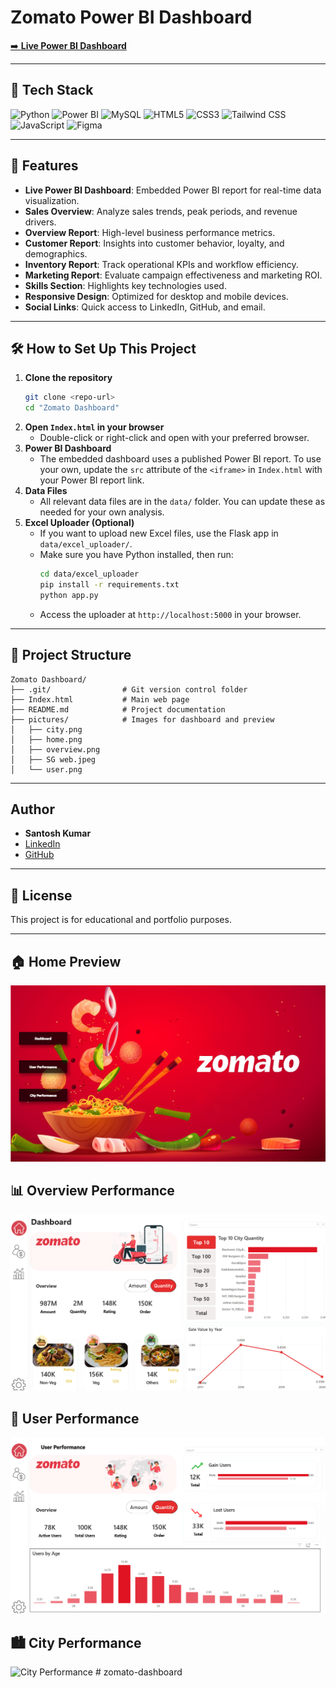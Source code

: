 # Zomato Power BI Dashboard

[➡️ **Live Power BI Dashboard**](https://app.powerbi.com/view?r=eyJrIjoiNmYzYmNjNDYtNGI2OC00NTMyLTg4M2QtZmZmZTU5MDRhNTMxIiwidCI6ImRkM2E5NTVkLWFiNzMtNGU4OC1hNDdhLTQ1ZGUyNWE5MjViZCJ9&pageName=a85c741bf1cc544e1dcc)

---

## 🚀 Tech Stack
<p align="left">
  <img src="https://img.shields.io/badge/Python-3776AB?style=for-the-badge&logo=python&logoColor=white" alt="Python"/>
  <img src="https://img.shields.io/badge/Power%20BI-F2C811?style=for-the-badge&logo=powerbi&logoColor=black" alt="Power BI"/>
  <img src="https://img.shields.io/badge/MySQL-4479A1?style=for-the-badge&logo=mysql&logoColor=white" alt="MySQL"/>
  <img src="https://img.shields.io/badge/HTML5-E34F26?style=for-the-badge&logo=html5&logoColor=white" alt="HTML5"/>
  <img src="https://img.shields.io/badge/CSS3-1572B6?style=for-the-badge&logo=css3&logoColor=white" alt="CSS3"/>
  <img src="https://img.shields.io/badge/Tailwind_CSS-38B2AC?style=for-the-badge&logo=tailwind-css&logoColor=white" alt="Tailwind CSS"/>
  <img src="https://img.shields.io/badge/JavaScript-F7DF1E?style=for-the-badge&logo=javascript&logoColor=black" alt="JavaScript"/>
  <img src="https://img.shields.io/badge/Figma-F24E1E?style=for-the-badge&logo=figma&logoColor=white" alt="Figma"/>
</p>

---

## 📑 Features
- **Live Power BI Dashboard**: Embedded Power BI report for real-time data visualization.
- **Sales Overview**: Analyze sales trends, peak periods, and revenue drivers.
- **Overview Report**: High-level business performance metrics.
- **Customer Report**: Insights into customer behavior, loyalty, and demographics.
- **Inventory Report**: Track operational KPIs and workflow efficiency.
- **Marketing Report**: Evaluate campaign effectiveness and marketing ROI.
- **Skills Section**: Highlights key technologies used.
- **Responsive Design**: Optimized for desktop and mobile devices.
- **Social Links**: Quick access to LinkedIn, GitHub, and email.

---

## 🛠️ How to Set Up This Project
1. **Clone the repository**
   ```bash
   git clone <repo-url>
   cd "Zomato Dashboard"
   ```
2. **Open `Index.html` in your browser**
   - Double-click or right-click and open with your preferred browser.
3. **Power BI Dashboard**
   - The embedded dashboard uses a published Power BI report. To use your own, update the `src` attribute of the `<iframe>` in `Index.html` with your Power BI report link.
4. **Data Files**
   - All relevant data files are in the `data/` folder. You can update these as needed for your own analysis.
5. **Excel Uploader (Optional)**
   - If you want to upload new Excel files, use the Flask app in `data/excel_uploader/`.
   - Make sure you have Python installed, then run:
     ```bash
     cd data/excel_uploader
     pip install -r requirements.txt
     python app.py
     ```
   - Access the uploader at `http://localhost:5000` in your browser.

---


## 📂 Project Structure
```
Zomato Dashboard/
├── .git/                # Git version control folder
├── Index.html           # Main web page
├── README.md            # Project documentation
├── pictures/            # Images for dashboard and preview
│   ├── city.png
│   ├── home.png
│   ├── overview.png
│   ├── SG web.jpeg
│   └── user.png
```

---

##  Author
- **Santosh Kumar**
- [LinkedIn](https://www.linkedin.com/in/santosh-kumar-787234341/)
- [GitHub](https://github.com/SantoshGorebal007)

---

## 📄 License
This project is for educational and portfolio purposes.

---

## 🏠 Home Preview
![Home Preview](pictures/home.png)

## 📊 Overview Performance
![Overview Performance](pictures/overview.png)

## 👤 User Performance
![User Performance](pictures/user.png)

## 🏙️ City Performance
![City Performance](pictures/citu.png)
#   z o m a t o - d a s h b o a r d 
 
 